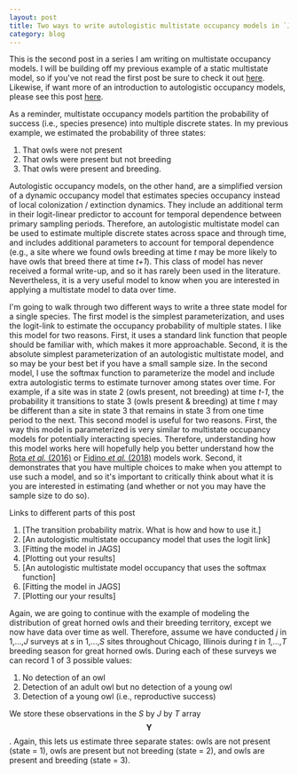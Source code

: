 ```yaml
---
layout: post
title: Two ways to write autologistic multistate occupancy models in `JAGS`
category: blog
---
```


This is the second post in a series I am writing on multistate occupancy models. I will be building off my previous example of a static multistate model, so if you've not read the first post be sure to check it out [here](https://masonfidino.com/intro_2_multistate_occupancy/). Likewise, if want more of an introduction to autologistic occupancy models, please see this post [here](https://masonfidino.com/autologistic_occupancy_model/).

As a reminder, multistate occupancy models partition the probability of success (i.e., species presence) into multiple discrete states. In my previous example, we estimated the probability of three states:

1. That owls were not present
2. That owls were present but not breeding
3. That owls were present and breeding.

Autologistic occupancy models, on the other hand, are a simplified version of a dynamic occupancy model that estimates species occupancy instead of local colonization / extinction dynamics. They include an additional term in their logit-linear predictor to account for temporal dependence between primary sampling periods. Therefore, an autologistic multistate model can be used to estimate multiple discrete states across space and through time, and includes additional parameters to account for temporal dependence (e.g., a site where we found owls breeding at time *t* may be more likely to have owls that breed there at time *t+1*). This class of model has never received a formal write-up, and so it has rarely been used in the literature. Nevertheless, it is a very useful model to know when you are interested in applying a multistate model to data over time.

I'm going to walk through two different ways to write a three state model for a single species. The first model is the simplest parameterization, and uses the logit-link to estimate the occupancy probability of multiple states. I like this model for two reasons. First, it uses a standard link function that people should be familiar with, which makes it more approachable. Second, it is the absolute simplest parameterization of an autologistic multistate model, and so may be your best bet if you have a small sample size. In the second model, I use the softmax function to parameterize the model and include extra autologistic terms to estimate turnover among states over time. For example, if a site was in state 2 (owls present, not breeding) at time *t-1*, the probability it transitions to state 3 (owls present & breeding) at time *t* may be different than a site in state 3 that remains in state 3 from one time period to the next. This second model is useful for two reasons. First, the way this model is parameterized is very similar to multistate occupancy models for potentially interacting species. Therefore, understanding how this model works here will hopefully help you better understand how the [Rota *et al.* (2016)](https://besjournals.onlinelibrary.wiley.com/doi/full/10.1111/2041-210X.12587) or [Fidino *et al.* (2018)](https://besjournals.onlinelibrary.wiley.com/doi/full/10.1111/2041-210X.13117) models work. Second, it demonstrates that you have multiple choices to make when you attempt to use such a model, and so it's important to critically think about what it is you are interested in estimating (and whether or not you may have the sample size to do so).

Links to different parts of this post

1. [The transition probability matrix. What is how and how to use it.]
2. [An autologistic multistate occupancy model that uses the logit link]
  1. [Fitting the model in JAGS]
  2. [Plotting out your results]
3. [An autologistic multistate model occupancy that uses the softmax function]
  1. [Fitting the model in JAGS]
  2. [Plotting our your results]


Again, we are going to continue with the example of modeling the distribution of great horned owls and their breeding territory, except we now have data over time as well. Therefore, assume we have conducted *j* in 1,...,*J* surveys at *s* in 1,...,*S* sites throughout Chicago, Illinois during *t* in *1,...,T* breeding season for great horned owls. During each of these surveys we can record 1 of 3 possible values:

1. No detection of an owl
2. Detection of an adult owl but no detection of a young owl
3. Detection of a young owl (i.e., reproductive success)

We store these observations in the *S* by *J* by *T* array <span>$$\boldsymbol{Y}$$</span>. Again, this lets us estimate three separate states: owls are not present (state = 1), owls are present but not breeding (state = 2), and owls are present and breeding (state = 3).
